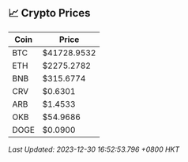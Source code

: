 ## 📈 Crypto Prices

| Coin | Price |
| ---- | ----- |
| BTC | $41728.9532 |
| ETH | $2275.2782 |
| BNB | $315.6774 |
| CRV | $0.6301 |
| ARB | $1.4533 |
| OKB | $54.9686 |
| DOGE | $0.0900 |

_Last Updated: 2023-12-30 16:52:53.796 +0800 HKT_